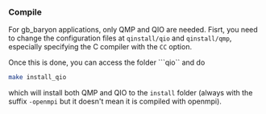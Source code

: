 ### Compile

For gb_baryon applications, only QMP and QIO are needed. Fisrt, you need to change the configuration files at ```qinstall/qio```
and ```qinstall/qmp```, especially specifying the C compiler with the ```CC``` option.

Once this is done, you can access the folder ```qio`` and do

```sh
make install_qio
```
 which will install both QMP and QIO to the ```install``` folder (always with the suffix ```-openmpi``` but it doesn't mean
 it is compiled with openmpi).
